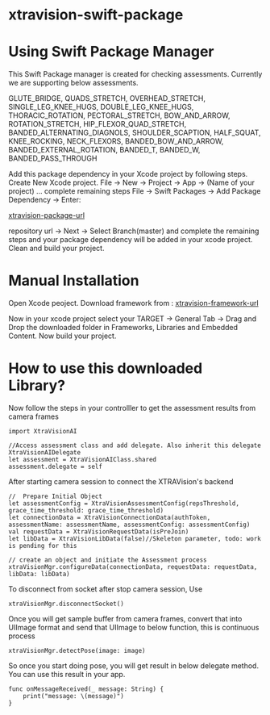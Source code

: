 # xtravision-swift-package

# Using Swift Package Manager

This Swift Package manager is created for checking assessments. Currently we are supporting below assessments.

GLUTE_BRIDGE, QUADS_STRETCH, OVERHEAD_STRETCH, SINGLE_LEG_KNEE_HUGS, DOUBLE_LEG_KNEE_HUGS, THORACIC_ROTATION, PECTORAL_STRETCH, BOW_AND_ARROW, ROTATION_STRETCH, HIP_FLEXOR_QUAD_STRETCH, BANDED_ALTERNATING_DIAGNOLS, SHOULDER_SCAPTION, HALF_SQUAT, KNEE_ROCKING, NECK_FLEXORS, BANDED_BOW_AND_ARROW, BANDED_EXTERNAL_ROTATION, BANDED_T, BANDED_W, BANDED_PASS_THROUGH

Add this package dependency in your Xcode project by following steps.
Create New Xcode project. File -> New -> Project -> App -> (Name of your project) ... complete remaining steps
File -> Swift Packages -> Add Package Dependency -> Enter:

 [xtravision-package-url](https://github.com/xtravision-ai/xtravision-swift-package.git)

repository url -> Next -> Select Branch(master) and complete the remaining steps and your package dependency will be added in your xcode project.
Clean and build your project.

# Manual Installation

Open Xcode peoject.
Download framework from :
 [xtravision-framework-url](https://github.com/xtravision-ai/xtravision-swift-framework/releases/download/v1.0.1/XtraVisionAI.xcframework.zip)
 
Now in your xcode project select your TARGET -> General Tab -> Drag and Drop the downloaded folder in Frameworks, Libraries and Embedded Content.
Now build your project.

# How to use this downloaded Library?

Now follow the steps in your controlller to get the assessment results from camera frames 
```
import XtraVisionAI

//Access assessment class and add delegate. Also inherit this delegate XtraVisionAIDelegate
let assessment = XtraVisionAIClass.shared
assessment.delegate = self

```

After starting camera session to connect the XTRAVision's backend

```
//  Prepare Initial Object
let assessmentConfig = XtraVisionAssessmentConfig(repsThreshold, grace_time_threshold: grace_time_threshold)
let connectionData = XtraVisionConnectionData(authToken, assessmentName: assessmentName, assessmentConfig: assessmentConfig)
val requestData = XtraVisionRequestData(isPreJoin)
let libData = XtraVisionLibData(false)//Skeleton parameter, todo: work is pending for this

// create an object and initiate the Assessment process
xtraVisionMgr.configureData(connectionData, requestData: requestData, libData: libData)

```

To disconnect from socket after stop camera session, Use

```
xtraVisionMgr.disconnectSocket()

```

Once you will get sample buffer from camera frames, convert that into UIImage format and send that UIImage to below function, this is continuous process

```
xtraVisionMgr.detectPose(image: image)

```

So once you start doing pose, you will get result in below delegate method. You can use this result in your app.

```
func onMessageReceived(_ message: String) {
    print("message: \(message)")
}

```
